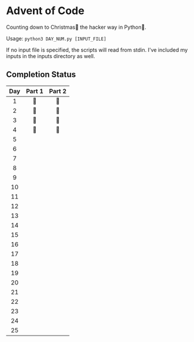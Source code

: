 # Advent of Code #

Counting down to Christmas:christmas_tree: the hacker way in Python:snake:.

Usage: ``python3 DAY_NUM.py [INPUT_FILE]``

If no input file is specified, the scripts will read from stdin. I've included my inputs in the inputs directory as well.

## Completion Status ##

| Day  | Part 1 | Part 2 |
| :--: | :----: | :----: |
|  1   |:santa: |:santa: |
|  2   |:santa: |:santa: |
|  3   |:santa: |:santa: |
|  4   |:santa: |:santa: |
|  5   |        |        |
|  6   |        |        |
|  7   |        |        |
|  8   |        |        |
|  9   |        |        |
|  10  |        |        |
|  11  |        |        |
|  12  |        |        |
|  13  |        |        |
|  14  |        |        |
|  15  |        |        |
|  16  |        |        |
|  17  |        |        |
|  18  |        |        |
|  19  |        |        |
|  20  |        |        |
|  21  |        |        |
|  22  |        |        |
|  23  |        |        |
|  24  |        |        |
|  25  |        |        |
